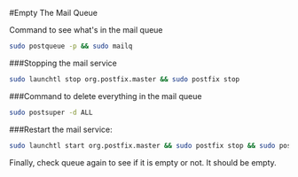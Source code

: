  
#Empty The Mail Queue

Command to see what's in the mail queue

```bash
sudo postqueue -p && sudo mailq
```

###Stopping the mail service  

```bash
sudo launchtl stop org.postfix.master && sudo postfix stop
```

###Command to delete everything in the mail queue
```bash
sudo postsuper -d ALL
```

###Restart the mail service:

```bash
sudo launchtl start org.postfix.master && sudo postfix stop && sudo postfix start
```

Finally, check queue again to see if it is empty or not. It should be empty. 
